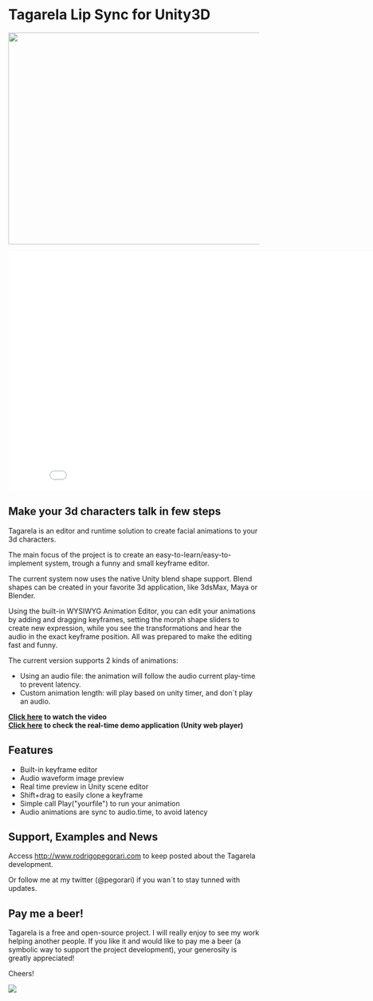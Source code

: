 <h1>Tagarela Lip Sync for Unity3D</h1>
<p><img alt="" src="http://rodrigopegorari.com/blog/wp-content/uploads/2011/11/topo_site.jpg" style="height:425px; width:950px" /></p>

<iframe width="853" height="480" src="www.youtube.com/embed/HEcQC2jIL7o?rel=0" frameborder="0" allowfullscreen></iframe>

<h2>Make your 3d characters talk in few steps</h2>

<p>Tagarela is an editor and runtime solution to create facial animations to your 3d characters.</p>

<p>The main focus of the project is to create an easy-to-learn/easy-to-implement system, trough a funny and small keyframe editor.</p>

<p>The current system now uses the native Unity blend shape support. Blend shapes can be created in your favorite 3d application, like 3dsMax, Maya or Blender.</p>

<p>Using the built-in WYSIWYG Animation Editor, you can edit your animations by adding and dragging keyframes, setting the morph shape sliders to create new expression, while you see the transformations and hear the audio in the exact keyframe position. All was prepared to make the editing fast and funny.</p>

<p>The current version supports 2 kinds of animations:</p>

<ul>
<li>Using an audio file: the animation will follow the audio current play-time to prevent latency.</li>
<li>Custom animation length: will play based on unity timer, and don&acute;t play an audio.</li>
</ul>

<b>
<a href="http://www.youtube.com/watch?v=HEcQC2jIL7o" target="_blank">Click here</a> to watch the video<br>
<a href="https://dl.dropbox.com/u/35104007/tagarela/tagarela.html" target="_blank">Click here</a> to check the real-time demo application (Unity web player)
</b>

<h2><a name="Features"></a>Features</h2>

<ul>
<li>Built-in keyframe editor</li>
<li>Audio waveform image preview</li>
<li>Real time preview in Unity scene editor</li>
<li>Shift+drag to easily clone a keyframe</li>
<li>Simple call Play(&quot;yourfile&quot;) to run your animation</li>
<li>Audio animations are sync to audio.time, to avoid latency</li>
</ul>

<h2><a name="Support,_Examples_and_News"></a>Support, Examples and News</h2>
<p>Access&nbsp;<a href="http://www.rodrigopegorari.com/">http://www.rodrigopegorari.com</a>&nbsp;to keep posted about the Tagarela development.</p>
<p>Or follow me at my twitter (@pegorari) if you wan&acute;t to stay tunned with updates.</p>

<h2><a name="Pay_me_a_beer!"></a>Pay me a beer!</h2>

<p>Tagarela is a free and open-source project. I will really enjoy to see my work helping another people. If you like it and would like to pay me a beer (a symbolic way to support the project development), your generosity is greatly appreciated!</p>

<p>Cheers!</p>

<p><a href="https://www.paypal.com/cgi-bin/webscr?cmd=_s-xclick&amp;hosted_button_id=GA64A4TZSG8YE"><img src="https://www.paypalobjects.com/en_US/i/btn/btn_donateCC_LG.gif" /></a></p>

